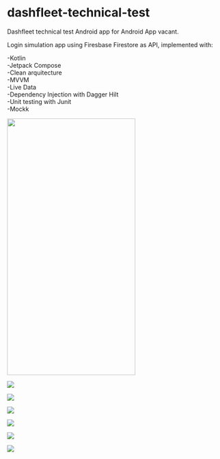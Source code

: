 # dashfleet-technical-test

Dashfleet technical test Android app for Android App vacant.  

Login simulation app using Firesbase Firestore as API, implemented with:  

-Kotlin  
-Jetpack Compose  
-Clean arquitecture  
-MVVM  
-Live Data  
-Dependency Injection with Dagger Hilt  
-Unit testing with Junit  
-Mockk  

<img src="images/App1.jpeg" width = "300" height="600">  

![](images/App1.jpeg)  
  
![](images/App2.jpeg)  
  
![](images/App3.jpeg)  
  
![](images/App4.jpeg)  
  
![](images/App5.jpeg) 
  
![](images/App6.jpeg)  
